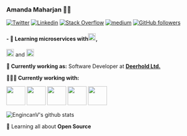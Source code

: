 ### Amanda Maharjan 👨‍💻

[![Twitter](https://img.shields.io/badge/-Twitter-222222?style=flat-square&logo=twitter&logoColor=white&link=https://twitter.com/EngincanVeske)](https://twitter.com/amandaman11)
[![Linkedin](https://img.shields.io/badge/-LinkedIn-222222?style=flat-square&logo=Linkedin&logoColor=white&link=https://www.linkedin.com/in/engincan-veske-b4a75b145/)](https://www.linkedin.com/in/amanda-maharjan-67a918129/)
[![Stack Overflow](https://img.shields.io/badge/-Stack%20Overflow-222222?style=flat-square&logo=stack-overflow&logoColor=white&link=https://stackoverflow.com/users/10477283/engin-veske)](https://stackoverflow.com/users/8964863/amanda-maharjan)
[![medium](https://aleen42.github.io/badges/src/medium.svg)](https://medium.com/@maharjanamanda)
[![GitHub followers](https://img.shields.io/github/followers/harry100.svg?style=social&label=Follow&maxAge=2592000)](https://github.com/harry100?tab=followers)

#### - 🥀 Learning microservices with<span><code><img height="20" src="https://cdn.worldvectorlogo.com/logos/docker.svg"></code>,
<code><img height="20" src="https://avatars1.githubusercontent.com/u/27804?s=400&v=4"></code> and 
<code><img height="20" src="https://flask.palletsprojects.com/en/1.1.x/_images/flask-logo.png"></code></span>

**💼 Currently working as:** Software Developer at <a href="http://deerhold.org/" target="_blank"><b>Deerhold Ltd.</b></a>

**👨🏻‍💻 Currently working with:** 

<code><a href="https://github.com/nodejs" target="_blank"><img height="50" src="https://img.icons8.com/color/452/nodejs.png"></a></code>
<code><a href="https://www.javascript.com/" target="_blank"><img height="50" src="https://www.vectorlogo.zone/logos/javascript/javascript-horizontal.svg"></a></code>
<code><a href="https://github.com/graphql" target="_blank"><img height="50" src="https://upload.wikimedia.org/wikipedia/commons/thumb/1/17/GraphQL_Logo.svg/1200px-GraphQL_Logo.svg.png"></a></code>
<code><a href="https://reactjs.org/" target="_blank"><img height="50" src="https://www.vectorlogo.zone/logos/reactjs/reactjs-ar21.svg"></a></code>
<code><a href="https://reactjs.org/" target="_blank"><img height="50" src="https://encrypted-tbn0.gstatic.com/images?q=tbn:ANd9GcQYA1Nj5hxXG1NJydJdGsG9JAePZVyLmZn_Mw&usqp=CAU"></a></code>

![EngincanV's github stats](https://github-readme-stats.vercel.app/api?username=harry100&show_icons=true&line_height=30)

🌱 Learning all about **Open Source**

